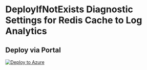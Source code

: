 # DeployIfNotExists Diagnostic Settings for Redis Cache to Log Analytics


## Deploy via Portal

[![Deploy to Azure](http://azuredeploy.net/deploybutton.png)](https://portal.azure.com/#blade/Microsoft_Azure_Policy/CreatePolicyDefinitionBlade/uri/https%3A%2F%2Fraw.githubusercontent.com%2Fsixtencyber%2FAzure-Policies%2Fmain%2FLog_Analytics%2Fredis-cache-to-loganalytics%2Fdeploy-diagnostic-settings-redis-cache-to-loganalytics.json)

